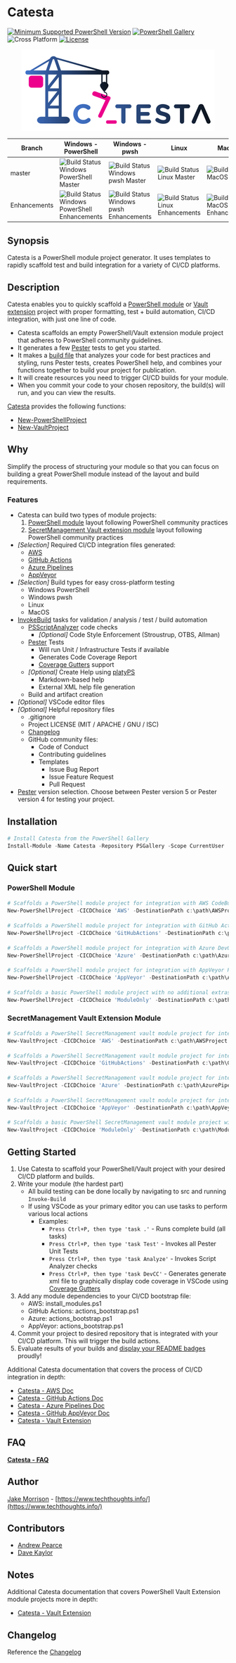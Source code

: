 # Catesta

[![Minimum Supported PowerShell Version](https://img.shields.io/badge/PowerShell-5.1+-purple.svg)](https://github.com/PowerShell/PowerShell) [![PowerShell Gallery][psgallery-img]][psgallery-site] ![Cross Platform](https://img.shields.io/badge/platform-windows%20%7C%20macos%20%7C%20linux-lightgrey) [![License][license-badge]](LICENSE)

[psgallery-img]:   https://img.shields.io/powershellgallery/dt/Catesta?label=Powershell%20Gallery&logo=powershell
[psgallery-site]:  https://www.powershellgallery.com/packages/Catesta
[psgallery-v1]:    https://www.powershellgallery.com/packages/Catesta/0.8.1
[license-badge]:   https://img.shields.io/github/license/techthoughts2/Catesta

<p align="center">
    <img src="./media/Catesta.PNG" alt="Catesta Logo" >
</p>

Branch | Windows - PowerShell | Windows - pwsh | Linux | MacOS
--- | --- | --- | --- | --- |
master | ![Build Status Windows PowerShell Master](https://github.com/techthoughts2/Catesta/workflows/Catesta-Windows-PowerShell/badge.svg?branch=master) | ![Build Status Windows pwsh Master](https://github.com/techthoughts2/Catesta/workflows/Catesta-Windows-pwsh/badge.svg?branch=master) | ![Build Status Linux Master](https://github.com/techthoughts2/Catesta/workflows/Catesta-Linux/badge.svg?branch=master) | ![Build Status MacOS Master](https://github.com/techthoughts2/Catesta/workflows/Catesta-MacOS/badge.svg?branch=master)
Enhancements | ![Build Status Windows PowerShell Enhancements](https://github.com/techthoughts2/Catesta/workflows/Catesta-Windows-PowerShell/badge.svg?branch=Enhancements) | ![Build Status Windows pwsh Enhancements](https://github.com/techthoughts2/Catesta/workflows/Catesta-Windows-pwsh/badge.svg?branch=Enhancements) | ![Build Status Linux Enhancements](https://github.com/techthoughts2/Catesta/workflows/Catesta-Linux/badge.svg?branch=Enhancements) | ![Build Status MacOS Enhancements](https://github.com/techthoughts2/Catesta/workflows/Catesta-MacOS/badge.svg?branch=Enhancements)

## Synopsis

Catesta is a PowerShell module project generator. It uses templates to rapidly scaffold test and build integration for a variety of CI/CD platforms.

## Description

Catesta enables you to quickly scaffold a [PowerShell module](https://docs.microsoft.com/powershell/scripting/developer/module/how-to-write-a-powershell-script-module?view=powershell-7) or [Vault extension](https://github.com/PowerShell/SecretManagement) project with proper formatting, test + build automation, CI/CD integration, with just one line of code.

* Catesta scaffolds an empty PowerShell/Vault extension module project that adheres to PowerShell community guidelines.
* It generates a few [Pester](https://github.com/pester/Pester) tests to get you started.
* It makes a [build file](https://github.com/nightroman/Invoke-Build) that analyzes your code for best practices and styling, runs Pester tests, creates PowerShell help, and combines your functions together to build your project for publication.
* It will create resources you need to trigger CI/CD builds for your module.
* When you commit your code to your chosen repository, the build(s) will run, and you can view the results.

[Catesta](docs/Catesta.md) provides the following functions:

* [New-PowerShellProject](docs/New-PowerShellProject.md)
* [New-VaultProject](docs/New-VaultProject.md)

## Why

Simplify the process of structuring your module so that you can focus on building a great PowerShell module instead of the layout and build requirements.

### Features

* Catesta can build two types of module projects:
  1. [PowerShell module](https://docs.microsoft.com/powershell/scripting/developer/module/writing-a-windows-powershell-module?view=powershell-7) layout following PowerShell community practices
  1. [SecretManagement Vault extension module](https://github.com/PowerShell/SecretManagement) layout following PowerShell community practices
* *[Selection]* Required CI/CD integration files generated:
  * [AWS](https://aws.amazon.com/codebuild/)
  * [GitHub Actions](https://help.github.com/actions)
  * [Azure Pipelines](https://azure.microsoft.com/services/devops/)
  * [AppVeyor](https://www.appveyor.com/)
* *[Selection]* Build types for easy cross-platform testing
  * Windows PowerShell
  * Windows pwsh
  * Linux
  * MacOS
* [InvokeBuild](https://github.com/nightroman/Invoke-Build) tasks for validation / analysis / test / build automation
  * [PSScriptAnalyzer](https://github.com/PowerShell/PSScriptAnalyzer) code checks
    * *[Optional]* Code Style Enforcement (Stroustrup, OTBS, Allman)
  * [Pester](https://github.com/pester/Pester) Tests
    * Will run Unit / Infrastructure Tests if available
    * Generates Code Coverage Report
    * [Coverage Gutters](https://marketplace.visualstudio.com/items?itemName=ryanluker.vscode-coverage-gutters) support
  * *[Optional]* Create Help using [platyPS](https://github.com/PowerShell/platyPS)
    * Markdown-based help
    * External XML help file generation
  * Build and artifact creation
* *[Optional]* VSCode editor files
* *[Optional]* Helpful repository files
  * .gitignore
  * Project LICENSE (MIT / APACHE / GNU / ISC)
  * [Changelog](https://keepachangelog.com/en/1.0.0/)
  * GitHub community files:
    * Code of Conduct
    * Contributing guidelines
    * Templates
      * Issue Bug Report
      * Issue Feature Request
      * Pull Request
* [Pester](https://github.com/pester/Pester) version selection. Choose between Pester version 5 or Pester version 4 for testing your project.

## Installation

```powershell
# Install Catesta from the PowerShell Gallery
Install-Module -Name Catesta -Repository PSGallery -Scope CurrentUser
```

## Quick start

### PowerShell Module

```powershell
# Scaffolds a PowerShell module project for integration with AWS CodeBuild.
New-PowerShellProject -CICDChoice 'AWS' -DestinationPath c:\path\AWSProject

# Scaffolds a PowerShell module project for integration with GitHub Actions Workflows.
New-PowerShellProject -CICDChoice 'GitHubActions' -DestinationPath c:\path\GitHubActions

# Scaffolds a PowerShell module project for integration with Azure DevOps Pipelines.
New-PowerShellProject -CICDChoice 'Azure' -DestinationPath c:\path\AzurePipeline

# Scaffolds a PowerShell module project for integration with AppVeyor Projects.
New-PowerShellProject -CICDChoice 'AppVeyor' -DestinationPath c:\path\AppVeyor

# Scaffolds a basic PowerShell module project with no additional extras. You just get a basic PowerShell module construct.
New-PowerShellProject -CICDChoice 'ModuleOnly' -DestinationPath c:\path\ModuleOnly
```

### SecretManagement Vault Extension Module

```powershell
# Scaffolds a PowerShell SecretManagement vault module project for integration with AWS CodeBuild.
New-VaultProject -CICDChoice 'AWS' -DestinationPath c:\path\AWSProject

# Scaffolds a PowerShell SecretManagement vault module project for integration with GitHub Actions Workflows.
New-VaultProject -CICDChoice 'GitHubActions' -DestinationPath c:\path\GitHubActions

# Scaffolds a PowerShell SecretManagement vault module project for integration with Azure DevOps Pipelines.
New-VaultProject -CICDChoice 'Azure' -DestinationPath c:\path\AzurePipeline

# Scaffolds a PowerShell SecretManagement vault module project for integration with AppVeyor Projects.
New-VaultProject -CICDChoice 'AppVeyor' -DestinationPath c:\path\AppVeyor

# Scaffolds a basic PowerShell SecretManagement vault module project with no additional extras. You just get a basic module construct.
New-VaultProject -CICDChoice 'ModuleOnly' -DestinationPath c:\path\ModuleOnly
```


## Getting Started

1. Use Catesta to scaffold your PowerShell/Vault project with your desired CI/CD platform and builds.
1. Write your module (the hardest part)
    * All build testing can be done locally by navigating to src and running ```Invoke-Build```
    * If using VSCode as your primary editor you can use tasks to perform various local actions
      * Examples:
        * ```Press Ctrl+P, then type 'task .'``` - Runs complete build (all tasks)
        * ```Press Ctrl+P, then type 'task Test'``` - Invokes all Pester Unit Tests
        * ```Press Ctrl+P, then type 'task Analyze'``` - Invokes Script Analyzer checks
        * ```Press Ctrl+P, then type 'task DevCC'``` - Generates generate xml file to graphically display code coverage in VSCode using [Coverage Gutters](https://marketplace.visualstudio.com/items?itemName=ryanluker.vscode-coverage-gutters)
1. Add any module dependencies to your CI/CD bootstrap file:
    * AWS: install_modules.ps1
    * GitHub Actions: actions_bootstrap.ps1
    * Azure: actions_bootstrap.ps1
    * AppVeyor: actions_bootstrap.ps1
1. Commit your project to desired repository that is integrated with your CI/CD platform. This will trigger the build actions.
1. Evaluate results of your builds and [display your README badges](https://github.com/techthoughts2/Catesta/blob/master/docs/Catesta-FAQ.md#how-do-i-display-the-badges-for-my-project) proudly!

Additional Catesta documentation that covers the process of CI/CD integration in depth:

* [Catesta - AWS Doc](docs/Catesta-AWS.md)
* [Catesta - GitHub Actions Doc](docs/Catesta-GHActions.md)
* [Catesta - Azure Pipelines Doc](docs/Catesta-Azure.md)
* [Catesta - GitHub AppVeyor Doc](docs/Catesta-AppVeyor.md)
* [Catesta - Vault Extension](docs/Catesta-Vault-Extension.md)

## FAQ

**[Catesta - FAQ](docs/Catesta-FAQ.md)**

## Author

[Jake Morrison](https://twitter.com/JakeMorrison) - [https://www.techthoughts.info/](https://www.techthoughts.info/)

## Contributors

* [Andrew Pearce](https://twitter.com/austoonz)
* [Dave Kaylor](https://twitter.com/KaylorDave)

## Notes

Additional Catesta documentation that covers PowerShell Vault Extension module projects more in depth:

* [Catesta - Vault Extension](docs/Catesta-Vault-Extension.md)

## Changelog

Reference the [Changelog](.github/CHANGELOG.md)
